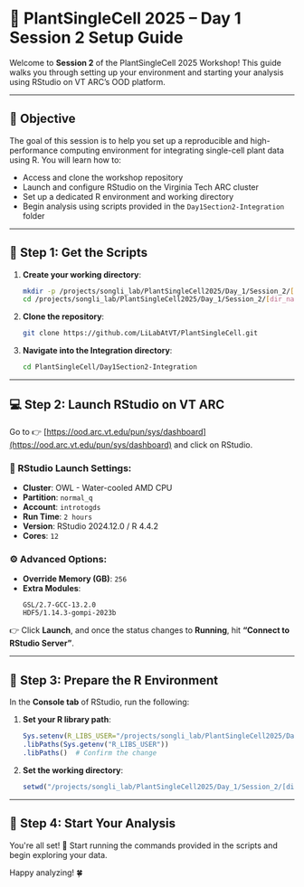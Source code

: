 # 🌱 PlantSingleCell 2025 – Day 1 Session 2 Setup Guide

Welcome to **Session 2** of the PlantSingleCell 2025 Workshop! This guide walks you through setting up your environment and starting your analysis using RStudio on VT ARC’s OOD platform.

---

## 🎯 Objective

The goal of this session is to help you set up a reproducible and high-performance computing environment for integrating single-cell plant data using R. You will learn how to:
- Access and clone the workshop repository
- Launch and configure RStudio on the Virginia Tech ARC cluster
- Set up a dedicated R environment and working directory
- Begin analysis using scripts provided in the `Day1Section2-Integration` folder


---

## 📁 Step 1: Get the Scripts

1. **Create your working directory**:
   ```bash
   mkdir -p /projects/songli_lab/PlantSingleCell2025/Day_1/Session_2/[dir_name]
   cd /projects/songli_lab/PlantSingleCell2025/Day_1/Session_2/[dir_name]
   ```

2. **Clone the repository**:
   ```bash
   git clone https://github.com/LiLabAtVT/PlantSingleCell.git
   ```

3. **Navigate into the Integration directory**:
   ```bash
   cd PlantSingleCell/Day1Section2-Integration
   ```

---

## 💻 Step 2: Launch RStudio on VT ARC

Go to 👉 [https://ood.arc.vt.edu/pun/sys/dashboard](https://ood.arc.vt.edu/pun/sys/dashboard) and click on RStudio.

### 📌 RStudio Launch Settings:
- **Cluster**: OWL - Water-cooled AMD CPU  
- **Partition**: `normal_q`  
- **Account**: `introtogds`  
- **Run Time**: `2 hours`  
- **Version**: RStudio 2024.12.0 / R 4.4.2  
- **Cores**: `12`  

### ⚙️ Advanced Options:
- **Override Memory (GB)**: `256`  
- **Extra Modules**:
  ```
  GSL/2.7-GCC-13.2.0
  HDF5/1.14.3-gompi-2023b
  ```

👉 Click **Launch**, and once the status changes to **Running**, hit **“Connect to RStudio Server”**.

---

## 🧪 Step 3: Prepare the R Environment

In the **Console tab** of RStudio, run the following:

1. **Set your R library path**:
   ```r
   Sys.setenv(R_LIBS_USER="/projects/songli_lab/PlantSingleCell2025/Day_1/Session_2/env/")
   .libPaths(Sys.getenv("R_LIBS_USER"))
   .libPaths()  # Confirm the change
   ```

2. **Set the working directory**:
   ```r
   setwd("/projects/songli_lab/PlantSingleCell2025/Day_1/Session_2/[dir_name]/PlantSingleCell/Day1Section2-Integration")
   ```

---

## 🚀 Step 4: Start Your Analysis

You're all set! 🎉 Start running the commands provided in the scripts and begin exploring your data.

Happy analyzing! 🍀

